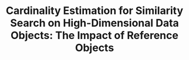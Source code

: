 ---
title: "Cardinality Estimation for Similarity Search on High-Dimensional Data Objects: The Impact of Reference Objects"
authors:
- Hai Lan
- Shixun Huang
- admin
- Renata Borovica-Gajic

publication_types: ["1"]
publication: In *VLDB 2025*
publication_short: In *VLDB 2025*
publishDate: "2024-11-16"

abstract: 

#tags:
#- Source Themes
featured: true

links:
---